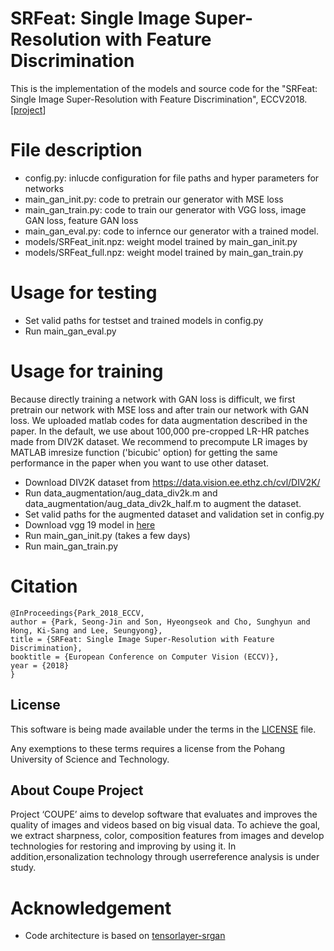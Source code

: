 # SRFeat: Single Image Super-Resolution with Feature Discrimination
This is the implementation of the models and source code for the "SRFeat: Single Image Super-Resolution with Feature Discrimination", ECCV2018. [[project](http://cg.postech.ac.kr/research/srfeat/)]

# File description
- config.py: inlucde configuration for file paths and hyper parameters for networks
- main_gan_init.py: code to pretrain our generator with MSE loss
- main_gan_train.py: code to train our generator with VGG loss, image GAN loss, feature GAN loss
- main_gan_eval.py: code to infernce our generator with a trained model.
- models/SRFeat_init.npz: weight model trained by main_gan_init.py 
- models/SRFeat_full.npz: weight model trained by main_gan_train.py

# Usage for testing
- Set valid paths for testset and trained models in config.py
- Run main_gan_eval.py

# Usage for training
Because directly training a network with GAN loss is difficult, we first pretrain our network with MSE loss and after train our network with GAN loss. 
We uploaded matlab codes for data augmentation described in the paper. In the default, we use about 100,000 pre-cropped LR-HR patches made from DIV2K dataset. We recommend to precompute LR images by MATLAB imresize function ('bicubic' option) for getting the same performance in the paper when you want to use other dataset.

- Download DIV2K dataset from https://data.vision.ee.ethz.ch/cvl/DIV2K/
- Run data_augmentation/aug_data_div2k.m and data_augmentation/aug_data_div2k_half.m to augment the dataset. 
- Set valid paths for the augmented dataset and validation set in config.py 
- Download vgg 19 model in [here](https://drive.google.com/open?id=1c_HRDUmbSORB51VMhR1tdPEKPdjwaDp6)
- Run main_gan_init.py (takes a few days)
- Run main_gan_train.py

# Citation
```
@InProceedings{Park_2018_ECCV,
author = {Park, Seong-Jin and Son, Hyeongseok and Cho, Sunghyun and Hong, Ki-Sang and Lee, Seungyong},
title = {SRFeat: Single Image Super-Resolution with Feature Discrimination},
booktitle = {European Conference on Computer Vision (ECCV)},
year = {2018}
}
```

## License ##
This software is being made available under the terms in the [LICENSE](LICENSE) file.

Any exemptions to these terms requires a license from the Pohang University of Science and Technology.

## About Coupe Project ##
Project ‘COUPE’ aims to develop software that evaluates and improves the quality of images and videos based on big visual data. To achieve the goal, we extract sharpness, color, composition features from images and develop technologies for restoring and improving by using it. In addition,ersonalization technology through userreference analysis is under study.  

# Acknowledgement
- Code architecture is based on [tensorlayer-srgan](https://github.com/tensorlayer/srgan)
